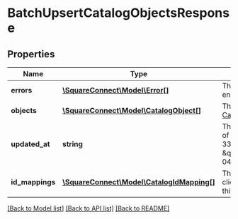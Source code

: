 # BatchUpsertCatalogObjectsResponse

## Properties
Name | Type | Description | Notes
------------ | ------------- | ------------- | -------------
**errors** | [**\SquareConnect\Model\Error[]**](Error.md) | The set of [Error](#type-error)s encountered. | [optional] 
**objects** | [**\SquareConnect\Model\CatalogObject[]**](CatalogObject.md) | The created [CatalogObject](#type-catalogobject)s | [optional] 
**updated_at** | **string** | The database [timestamp](#workingwithdates) of this update in RFC 3339 format, e.g., \&quot;2016-09-04T23:59:33.123Z\&quot;. | [optional] 
**id_mappings** | [**\SquareConnect\Model\CatalogIdMapping[]**](CatalogIdMapping.md) | The mapping between client and server IDs for this Upsert. | [optional] 

[[Back to Model list]](../README.md#documentation-for-models) [[Back to API list]](../README.md#documentation-for-api-endpoints) [[Back to README]](../README.md)


